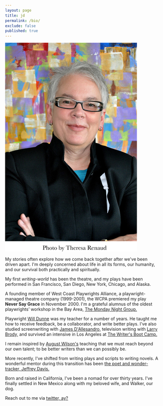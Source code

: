 ```yaml
---
layout: page
title: jd
permalink: /bio/
exclude: false
published: true
---
```



<img class="col one right" src="/img/jde.jpg">
<p>My stories often explore how we come back together after we've been driven apart. I'm deeply concerned about life in all its forms, our humanity, and our survival both practically and spiritually.</p>

<p>My first <em>writing-world</em> has been the theatre, and my plays have been performed in San Francisco, San Diego, New York, Chicago, and Alaska.</p>

<p>A founding member of West Coast Playwrights Alliance, a playwright-managed theatre company (1999-2001), the WCPA premiered my play <strong>Never Say Grace</strong> in November 2000. 
I'm a grateful alumnus of the oldest playwrights’ workshop in the Bay Area, <a href="http://mondaynightgroup.net" target="blank">The Monday Night Group.</a></p>

<p>Playwright <a href="http://www.willdunne.com" target="_blank">Will Dunne</a> was my teacher for a number of years. He taught me how to receive feedback, be a collaborator, and write better plays. I've also studied screenwriting with <a href="https://en.wikipedia.org/wiki/James_Dalessandro" target="_blank">James D'Allesandro,</a> television writing with <a href="http://tvwriter.net" target="_blank">Larry Brody,</a> and survived an intensive in Los Angeles at <a href="http://www.writersbootcamp.com" target="_blank">The Writer's Boot Camp.</a></p>
<p>I remain inspired by <a href="http://www.augustwilson.net" target="_blank">August Wilson's</a> teaching that we must reach beyond our own talent; to be better writers than we can possibly be.</p>

<p>More recently, I've shifted from writing plays and scripts to writing novels. A wonderful mentor during this transition has been <a href="http://trackingwonder.com" target="blank">the poet and wonder-tracker, Jeffrey Davis.</a></p>

<p>Born and raised in California, I've been a nomad for over thirty years. I've finally settled in New Mexico along with my beloved wife, and Walker, our dog.</p>

<p>Reach out to me via <a href="https://twitter.com/{{ site.twitter_username }}"><i class="fa fa-twitter"></i> twitter, ay?</a></p>
